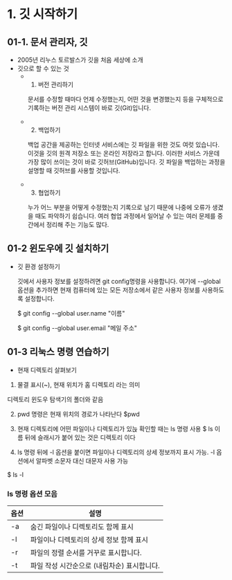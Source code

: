# 1. 깃 시작하기
## 01-1. 문서 관리자, 깃
- 2005년 리누스 토르발스가 깃을 처음 세상에 소개
- 깃으로 할 수 있는 것
    - 1. 버전 관리하기

        문서를 수정할 때마다 언제 수정했는지, 어떤 것을 변경했는지 등을 구체적으로 기록하는 버전 관리 시스템이 바로 깃(Git)입니다.
    - 2. 백업하기

        백업 공간을 제공하는 인터넷 서비스에는 깃 파일을 위한 것도 여럿 있습니다. 이것을 깃의 원격 저장소 또는 온라인 저장라고 합니다. 이러한 서비스 가운데 가장 많이 쓰이는 것이 바로 깃허브(GitHub)입니다. 깃 파일을 백업하는 과정을 설명할 때 깃허브를 사용할 것입니다.
    - 3. 협업하기

        누가 어느 부분을 어떻게 수정했는지 기록으로 남기 때문에 나중에 오류가 생겼을 때도 파악하기 쉽습니다. 여러 협업 과정에서 일어날 수 있는 여러 문제를 중간에서 정리해 주는 기능도 많다.

## 01-2 윈도우에 깃 설치하기
- 깃 환경 설정하기

    깃에서 사용자 정보를 설정하려면 git config명령을 사용합니다. 여기에 --global 옵션을 추가하면 현재 컴퓨터에 있는 모든 저장소에서 같은 사용자 정보를 사용하도록 설정합니다.

    $ git config --global user.name "이름"

    $ git config --global user.email "메일 주소"

## 01-3 리눅스 명령 연습하기
- 현재 디렉토리 살펴보기
1. 물결 표시(~), 현재 위치가 홈 디렉토리 라는 의미

  디렉토리 윈도우 탐색기의 폴더와 같음

2. pwd 명령은 현재 위치의 경로가 나타난다
  $pwd

3. 현재 디렉토리에 어떤 파일이나 디렉토리가 있늕 확인할 때는 ls 명령 사용
  $ ls
  이름 뒤에 슬래시가 붙어 있는 것은 디렉토리 이다

4. ls 명령 뒤에 -l 옵션을 붙이면 파일이나 디렉토리의 상세 정보까지 표시 가능. -l 옵션에서 알파벳 소문자 대신 대문자 사용 가능 

  $ ls -l

### ls 명령 옵션 모음

  |옵션|설명|
  |---|---|
  | -a | 숨긴 파일이나 디렉토리도 함께 표시 |
  | -l | 파일이나 디렉토리의 상세 정보 함께 표시 |
  | -r | 파일의 정렬 순서를 거꾸로 표시합니다. |
  | -t | 파일 작성 시간순으로 (내림차순) 표시합니다. |



